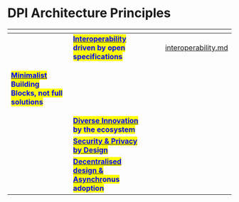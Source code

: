 # DPI Architecture Principles

<table data-card-size="large" data-column-title-hidden data-view="cards" data-full-width="true"><thead><tr><th></th><th></th><th></th><th data-type="users" data-multiple></th><th data-hidden data-card-target data-type="content-ref"></th></tr></thead><tbody><tr><td></td><td><a href="technical-notes/dpi-architecture-principles/interoperability.md"><mark style="color:blue;"><strong>Interoperability</strong></mark></a> <mark style="color:blue;"><strong>driven by open specifications</strong></mark></td><td></td><td></td><td><a href="technical-notes/dpi-architecture-principles/interoperability.md">interoperability.md</a></td></tr><tr><td><p></p><p><a href="technical-notes/dpi-architecture-principles/minimalist-building-blocks.md"><mark style="color:blue;"><strong>Minimalist</strong></mark></a> <mark style="color:blue;"><strong>Building Blocks, not full solutions</strong></mark></p></td><td></td><td></td><td></td><td></td></tr><tr><td></td><td><a href="technical-notes/dpi-architecture-principles/diverse-innovation.md"><mark style="color:blue;"><strong>Diverse Innovation</strong></mark></a> <mark style="color:blue;"><strong>by the ecosystem</strong></mark></td><td></td><td></td><td></td></tr><tr><td></td><td><a href="technical-notes/dpi-architecture-principles/security-and-privacy-by-design.md"><mark style="color:blue;"><strong>Security &#x26; Privacy by Design</strong></mark></a></td><td></td><td></td><td></td></tr><tr><td></td><td><a href="technical-notes/dpi-architecture-principles/decentralised-design-asynchronous-adoption.md"><mark style="color:blue;"><strong>Decentralised design &#x26; Asynchr</strong></mark></a><mark style="color:blue;"><strong>onus adoption</strong></mark></td><td></td><td></td><td></td></tr></tbody></table>

